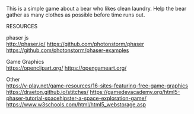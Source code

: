 This is a simple game about a bear who likes clean laundry.  Help the bear gather as many clothes as possible before time runs out.

RESOURCES

phaser js  
http://phaser.io/
https://github.com/photonstorm/phaser
https://github.com/photonstorm/phaser-examples

Game Graphics  
https://openclipart.org/
https://opengameart.org/

Other  
https://v-play.net/game-resources/16-sites-featuring-free-game-graphics
https://draeton.github.io/stitches/
https://gamedevacademy.org/html5-phaser-tutorial-spacehipster-a-space-exploration-game/
https://www.w3schools.com/html/html5_webstorage.asp
